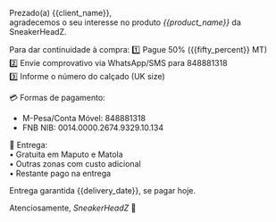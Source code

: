 Prezado(a) {{client_name}},  
agradecemos o seu interesse no produto *{{product_name}}* da SneakerHeadZ.

Para dar continuidade à compra:
1️⃣ Pague 50% ({{fifty_percent}} MT)  
2️⃣ Envie comprovativo via WhatsApp/SMS para 848881318  
3️⃣ Informe o número do calçado (UK size)

💳 Formas de pagamento:  
- M-Pesa/Conta Móvel: 848881318 
- FNB NIB: 0014.0000.2674.9329.10.134

🚚 Entrega:  
• Gratuita em Maputo e Matola  
• Outras zonas com custo adicional  
• Restante pago na entrega

Entrega garantida {{delivery_date}}, se pagar hoje.

Atenciosamente,
_SneakerHeadZ_
👟